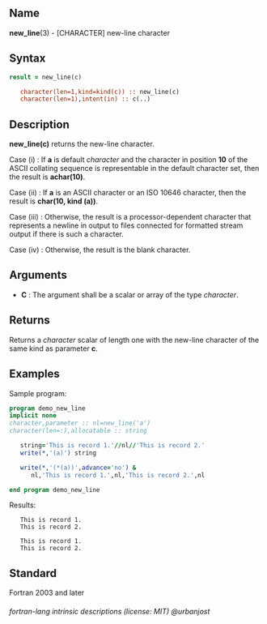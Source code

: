 ## __Name__

__new\_line__(3) - \[CHARACTER\] new-line character

## __Syntax__
```fortran
result = new_line(c)

   character(len=1,kind=kind(c)) :: new_line(c)
   character(len=1),intent(in) :: c(..)
```
## __Description__

__new\_line(c)__ returns the new-line character.

   Case (i)
   : If __a__ is default _character_ and the character in position __10__ of the
   ASCII collating sequence is representable in the default character set,
   then the result is __achar(10)__.

   Case (ii)
   : If __a__ is an ASCII character or an ISO 10646 character, then the
   result is __char(10, kind (a))__.

   Case (iii)
   : Otherwise, the result is a processor-dependent character that
   represents a newline in output to files connected for formatted
   stream output if there is such a character.

   Case (iv)
   : Otherwise, the result is the blank character.

## __Arguments__

  - __C__
    : The argument shall be a scalar or array of the type _character_.

## __Returns__

Returns a _character_ scalar of length one with the new-line character of
the same kind as parameter __c__.


## __Examples__

Sample program:

```fortran
program demo_new_line
implicit none
character,parameter :: nl=new_line('a')
character(len=:),allocatable :: string

   string='This is record 1.'//nl//'This is record 2.'
   write(*,'(a)') string

   write(*,'(*(a))',advance='no') &
      nl,'This is record 1.',nl,'This is record 2.',nl

end program demo_new_line
```
  Results:
```text
   This is record 1.
   This is record 2.

   This is record 1.
   This is record 2.
```
## __Standard__

Fortran 2003 and later

###### fortran-lang intrinsic descriptions (license: MIT) @urbanjost
